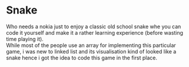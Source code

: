 # Snake
Who needs a nokia just to enjoy a classic old school snake whe you can code it yourself and make it a rather learning experience (before wasting time playing it).<br>
While most of the people use an array for implementing this particular game, i was new to linked list and its visualisation kind of looked like a snake hence i got the idea to code this game in the first place.
